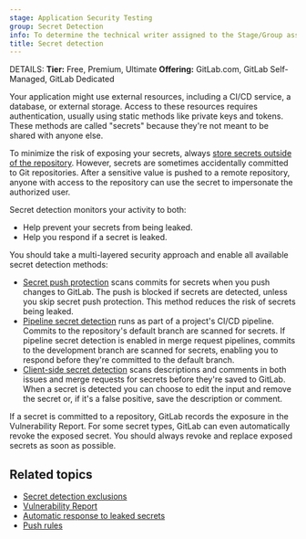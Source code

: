 ```yaml
---
stage: Application Security Testing
group: Secret Detection
info: To determine the technical writer assigned to the Stage/Group associated with this page, see https://handbook.gitlab.com/handbook/product/ux/technical-writing/#assignments
title: Secret detection
---
```


DETAILS:
**Tier:** Free, Premium, Ultimate
**Offering:** GitLab.com, GitLab Self-Managed, GitLab Dedicated

Your application might use external resources, including a CI/CD
service, a database, or external storage. Access to these resources
requires authentication, usually using static methods like private
keys and tokens. These methods are called "secrets" because they're
not meant to be shared with anyone else.

To minimize the risk of exposing your secrets, always [store secrets outside of the repository](../../../ci/secrets/_index.md). However, secrets are sometimes accidentally committed to Git
repositories. After a sensitive value is pushed to a remote
repository, anyone with access to the repository can use the secret to
impersonate the authorized user.

Secret detection monitors your activity to both:

- Help prevent your secrets from being leaked.
- Help you respond if a secret is leaked.

You should take a multi-layered security approach and enable all available secret detection methods:

- [Secret push protection](secret_push_protection/index.md) scans commits for secrets when you
  push changes to GitLab. The push is blocked if secrets are detected, unless you skip secret push protection.
  This method reduces the risk of secrets being leaked.
- [Pipeline secret detection](pipeline/index.md) runs as part of a project's CI/CD pipeline. Commits
  to the repository's default branch are scanned for secrets. If pipeline secret detection is
  enabled in merge request pipelines, commits to the development branch are scanned for secrets,
  enabling you to respond before they're committed to the default branch.
- [Client-side secret detection](client/index.md) scans descriptions and comments in both issues and
  merge requests for secrets before they're saved to GitLab. When a secret is detected you can
  choose to edit the input and remove the secret or, if it's a false positive, save the description
  or comment.

If a secret is committed to a repository, GitLab records the exposure
in the Vulnerability Report. For some secret types, GitLab can even
automatically revoke the exposed secret. You should always revoke and
replace exposed secrets as soon as possible.

## Related topics

- [Secret detection exclusions](exclusions.md)
- [Vulnerability Report](../vulnerability_report/index.md)
- [Automatic response to leaked secrets](automatic_response.md)
- [Push rules](../../project/repository/push_rules.md)
